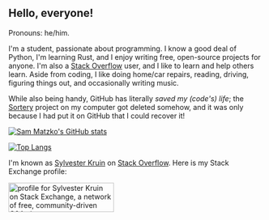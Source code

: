 <h2>Hello, everyone!</h2>

Pronouns: he/him.

I'm a student, passionate about programming. I know a good deal of Python, I'm learning Rust, and I enjoy writing free, open-source projects for anyone. I'm also a [Stack Overflow](https://stackoverflow.com) user, and I like to learn and help others learn. Aside from coding, I like doing home/car repairs, reading, driving, figuring things out, and occasionally writing music.

While also being handy, GitHub has literally _saved my (code's) life_; the [Sortery](https://github.com/SamMatzko/Sortery/) project on my computer got deleted somehow, and it was only because I had put it on GitHub that I could recover it!

[![Sam Matzko's GitHub stats](https://github-readme-stats.vercel.app/api?username=SamMatzko&show_icons=true&theme=gruvbox&count_private=true)](https://github.com/anuraghazra/github-readme-stats)

[![Top Langs](https://github-readme-stats.vercel.app/api/top-langs/?username=SamMatzko&layout=compact&theme=gruvbox)](https://github.com/anuraghazra/github-readme-stats)

I'm known as [Sylvester Kruin](https://stackoverflow.com/users/16775594/sylvester-kruin) on [Stack Overflow](https://stackoverflow.com). Here is my Stack Exchange profile:

<a href="https://stackexchange.com/users/22592749/sylvester-kruin"><img src="https://stackexchange.com/users/flair/22592749.png?theme=dark" width="208" height="58" alt="profile for Sylvester Kruin on Stack Exchange, a network of free, community-driven Q&amp;A sites" title="profile for Sylvester Kruin on Stack Exchange, a network of free, community-driven Q&amp;A sites" /></a>
